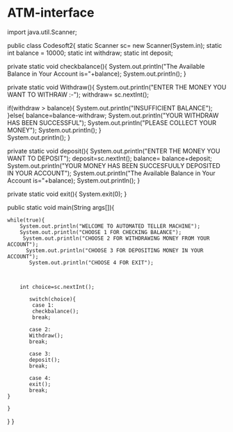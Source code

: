 # ATM-interface
import java.util.Scanner;

public class Codesoft2{
   static Scanner sc=  new Scanner(System.in);
static int balance = 10000;
static int withdraw;
static int deposit;


private static void checkbalance(){
    System.out.println("The Available Balance in Your Account is="+balance);
    System.out.println();
}


private static void Withdraw(){
    System.out.println("ENTER THE MONEY YOU WANT TO WITHRAW :-");
withdraw= sc.nextInt();

if(withdraw > balance){
    System.out.println("INSUFFICIENT BALANCE");
}else{
    balance=balance-withdraw;
    System.out.println("YOUR WITHDRAW HAS BEEN SUCCESSFUL");
    System.out.println("PLEASE COLLECT YOUR MONEY");
    System.out.println();
}  
System.out.println();
}


private static void deposit(){
    System.out.println("ENTER THE MONEY YOU WANT TO DEPOSIT");
    deposit=sc.nextInt();
balance= balance+deposit;
System.out.println("YOUR MONEY HAS BEEN SUCCESFUULY DEPOSITED IN YOUR ACCOUNT");
System.out.println("The Available Balance in Your Account is="+balance);
System.out.println();
}


private static void exit(){
    System.exit(0);
}


public static void main(String args[]){

    while(true){
        System.out.println("WELCOME TO AUTOMATED TELLER MACHINE");
        System.out.println("CHOOSE 1 FOR CHECKING BALANCE");
         System.out.println("CHOOSE 2 FOR WITHDRAWING MONEY FROM YOUR ACCOUNT");
          System.out.println("CHOOSE 3 FOR DEPOSITING MONEY IN YOUR ACCOUNT");
           System.out.println("CHOOSE 4 FOR EXIT");

       
           
        int choice=sc.nextInt();

           switch(choice){
            case 1:
            checkbalance();
            break;
           
           case 2:
           Withdraw();
           break;

           case 3:
           deposit();
           break;

           case 4:
           exit();
           break;
    }

    }
}
}
